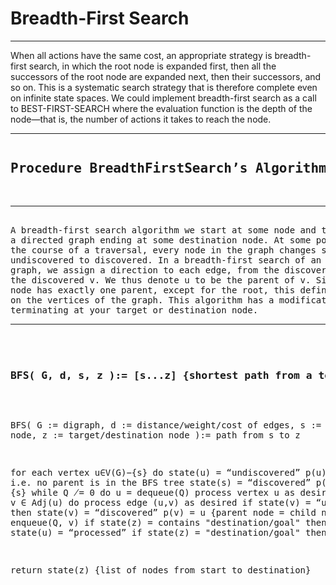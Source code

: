 # Breadth-First Search

<hr/>

When all actions have the same cost, an appropriate
strategy is breadth-first search, in which the root node is expanded
first, then all the successors of the root node are expanded next,
then their successors, and so on. This is a systematic search strategy
that is therefore complete even on infinite state spaces. We could
implement breadth-first search as a call to BEST-FIRST-SEARCH where
the evaluation function is the depth of the node—that is, the number
of actions it takes to reach the node.

<hr/>
<pre>
<h2>Procedure BreadthFirstSearch’s Algorithm</h2>
<hr/>
A breadth-first search algorithm we start at some node and traverse 
a directed graph ending at some destination node. At some point during 
the course of a traversal, every node in the graph changes state from 
undiscovered to discovered. In a breadth-first search of an undirected 
graph, we assign a direction to each edge, from the discoverer u to 
the discovered v. We thus denote u to be the parent of v. Since each 
node has exactly one parent, except for the root, this defines a tree 
on the vertices of the graph. This algorithm has a modification 
terminating at your target or destination node.
<hr/>
<h3>
<strong>BFS( G, d, s, z ):= [s...z]</strong> {shortest path from a to z}
</h3>

BFS(
    G := digraph,
    d := distance/weight/cost of edges,
    s := start node,
    z := target/destination node ):= path from s to z

for each vertex u∈V(G)−{s} do
    state(u) = “undiscovered”
    p(u) = nil, i.e. no parent is in the BFS tree
state(s) = “discovered”
p(s) = nil
Q = {s}
while Q ̸= 0 do
    u = dequeue(Q)
    process vertex u as desired
    for each v ∈ Adj(u) do
        process edge (u,v) as desired
        if state(v) = “undiscovered” then
            state(v) = “discovered”
            p(v) = u    {parent node = child node}
            enqueue(Q, v)
        if state(z) = contains "destination/goal" then
            break;
    state(u) = “processed”
    if state(z) = "destination/goal" then
    break;

return state(z) {list of nodes from start to destination}
</pre>
